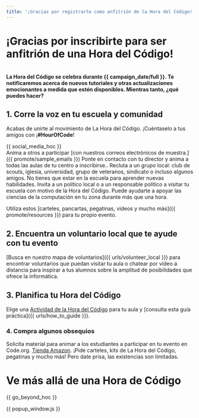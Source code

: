 ```yaml
---
title: '¡Gracias por registrarte como anfitrión de la Hora del Código!'
---
```


# ¡Gracias por inscribirte para ser anfitrión de una Hora del Código!

<br /> **La Hora del Código se celebra durante {{ campaign_date/full }}. Te notificaremos acerca de nuevos tutoriales y otras actualizaciones emocionantes a medida que estén disponibles. Mientras tanto, ¿qué puedes hacer?**

## 1. Corre la voz en tu escuela y comunidad

Acabas de unirte al movimiento de La Hora del Código. ¡Cuéntaselo a tus amigos con ¡**#HourOfCode**!

{{ social_media_hoc }} <br /> Anima a otros a participar [con nuestros correos electrónicos de muestra.]({{ promote/sample_emails }}) Ponte en contacto con tu director y anima a todas las aulas de tu centro a inscribirse.. Recluta a un grupo local: club de scouts, iglesia, universidad, grupo de veteranos, sindicato o incluso algunos amigos. No tienes que estar en la escuela para aprender nuevas habilidades. Invita a un político local o a un responsable político a visitar tu escuela con motivo de la Hora del Código. Puede ayudarte a apoyar las ciencias de la computación en tu zona durante más que una hora.

Utiliza estos [carteles, pancartas, pegatinas, vídeos y mucho más]({{ promote/resources }}) para tu propio evento.

## 2. Encuentra un voluntario local que te ayude con tu evento

[Busca en nuestro mapa de voluntarios]({{ urls/volunteer_local }}) para encontrar voluntarios que puedan visitar tu aula o chatear por vídeo a distancia para inspirar a tus alumnos sobre la amplitud de posibilidades que ofrece la informática.

## 3. Planifica tu Hora del Código

Elige una [Actividad de la Hora del Código](https://hourofcode.com/learn) para tu aula y [consulta esta guía práctica]({{ urls/how_to_guide }}).

### 4. Compra algunos obsequios

Solicita material para animar a los estudiantes a participar en tu evento en Code.org. [Tienda Amazon](https://www.amazon.com/stores/page/8557B2A6-EBF2-4C9F-95C5-C3256FBA0220). ¡Pide carteles, kits de La Hora del Código, pegatinas y mucho más! Pero date prisa, las existencias son limitadas.

# Ve más allá de una Hora de Código

{{ go_beyond_hoc }}

{{ popup_window.js }}
